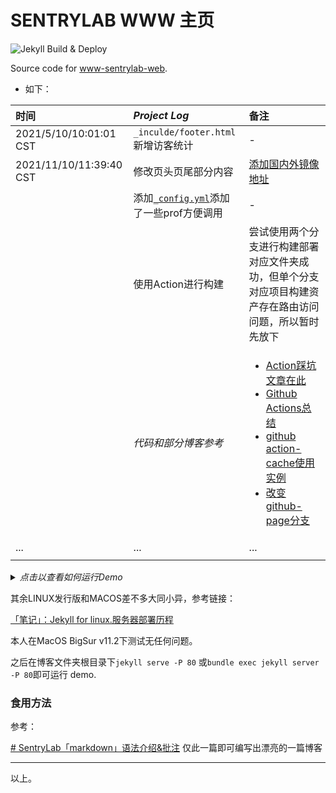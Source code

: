 # SENTRYLAB WWW 主页

![Jekyll Build & Deploy](https://github.com/tuna/tuna.moe/workflows/Jekyll%20Build%20&%20Deploy/badge.svg)

Source code for [www-sentrylab-web](https://www.sentrylab.cn/).

- 如下：



| 时间 | *Project Log* | 备注 |
| :--- | :--- | :--- |
| 2021/5/10/10:01:01 CST | `_inculde/footer.html`新增访客统计 | - |
| 2021/11/10/11:39:40 CST | 修改页头页尾部分内容 | [添加国内外镜像地址](https://bin4xin.github.io/) |
|  | 添加[`_config.yml`](https://github.com/Bin4xin/bin4xin.github.io/blob/main/_config.yml)添加了一些prof方便调用 | - |
|  | 使用Action进行构建 | 尝试使用两个分支进行构建部署对应文件夹成功，但单个分支对应项目构建资产存在路由访问问题，所以暂时先放下 |
|  | <em>代码和部分博客参考</em> | <ul><li>[Action踩坑文章在此](https://bin4xin.github.io/event/2021/Jekyll-site-routers-and-config/)</li> <li> [Github Actions总结](https://jasonkayzk.github.io/2020/08/28/Github-Actions%E6%80%BB%E7%BB%93/)</li> <li>[github action-cache使用实例](https://raw.githubusercontent.com/ustclug/website/master/.github/workflows/build.yml)</li> <li>[改变github-page分支](https://stackoverflow.com/questions/14040754/deleting-remote-master-branch-refused-due-to-being-the-current-branch)</li></ul> |
| ... | ... | ... |
|  |  |  |





<details>
<summary><em>点击以查看如何运行Demo</em></summary>

### 直接编译

本站使用 Jekyll 编写，并使用 babel 编译 ECMAScript6，因此必须安装 ruby >= 2.0 和 nodejs.

### For Centos
1.安装 nodejs
```
yum install nodejs
```
2.安装 ruby 2.2.4 and rubygems

Step 1: Install Required Packages
```
yum install gcc-c++ patch readline readline-devel zlib zlib-devel
yum install libyaml-devel libffi-devel openssl-devel make
yum install bzip2 autoconf automake libtool bison iconv-devel sqlite-devel
```
Step 2: Compile ruby 2.2.4 source code
```
wget -c https://cache.ruby-lang.org/pub/ruby/2.2/ruby-2.2.4.tar.gz
```
Step 3: Install rubygems
```
wget -c https://rubygems.org/rubygems/rubygems-2.4.8.tgz
ruby setup.rb
```
3. 安装 bundle 和 build
```
gem install bundle
gem install build
```
4. Fork mirrors source code

```
bundle install
jekyll build
```
</details>

其余LINUX发行版和MACOS差不多大同小异，参考链接：

[「笔记」：Jekyll for linux.服务器部署历程](https://www.sentrylab.cn/blog/2019/jekyll/in/linux/)

本人在MacOS BigSur v11.2下测试无任何问题。

之后在博客文件夹根目录下`jekyll serve -P 80` 或`bundle exec jekyll server -P 80`即可运行 demo.


### 食用方法

参考：

[# SentryLab「markdown」语法介绍&批注](https://about.sentrylab.cn/news/sentry-lab-markdown-usage/)
仅此一篇即可编写出漂亮的一篇博客

---
以上。
